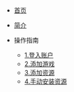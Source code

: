 <!-- docs/_sidebar.md -->

* [首页](/)

* [简介](/introduce.md)

* 操作指南
    * [1.登入账户](guide/register.md)
    * [2.添加游戏](guide/addgame.md)
    * [3.添加资源](guide/addresources.md)
    * [4.手动安装资源](guide/addresources_manual.md)
    